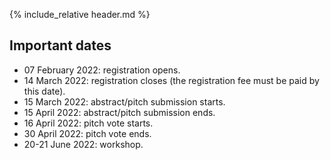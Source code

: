 {% include_relative header.md %}

## Important dates

* 07 February 2022: registration opens.
* 14 March 2022: registration closes (the registration fee must be paid by this date).
* 15 March 2022: abstract/pitch submission starts.
* 15 April 2022: abstract/pitch submission ends.
* 16 April 2022: pitch vote starts.
* 30 April 2022: pitch vote ends.
* 20-21 June 2022: workshop.